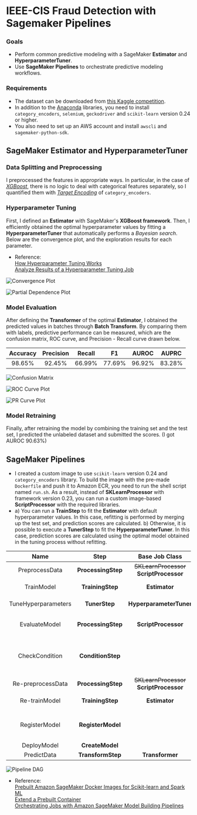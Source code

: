 # IEEE-CIS Fraud Detection with Sagemaker Pipelines
### Goals
* Perform common predictive modeling with a SageMaker **Estimator** and **HyperparameterTuner**.
* Use **SageMaker Pipelines** to orchestrate predictive modeling workflows.
  
### Requirements
* The dataset can be downloaded from [this Kaggle competition](https://www.kaggle.com/c/ieee-fraud-detection).
* In addition to the [Anaconda](https://www.anaconda.com) libraries, you need to install `category_encoders`, `selenium`, `geckodriver` and `scikit-learn` version 0.24 or higher.
* You also need to set up an AWS account and install `awscli` and `sagemaker-python-sdk`.

## SageMaker Estimator and HyperparameterTuner
### Data Splitting and Preprocessing
I preprocessed the features in appropriate ways. In particular, in the case of *[XGBoost](https://arxiv.org/pdf/1603.02754.pdf)*, there is no logic to deal with categorical features separately, so I quantified them with *[Target Encoding](https://dl.acm.org/doi/10.1145/507533.507538)* of `category_encoders`.
  
### Hyperparameter Tuning
First, I defined an **Estimator** with SageMaker's **XGBoost framework**. Then, I efficiently obtained the optimal hyperparameter values by fitting a **HyperparameterTuner** that automatically performs a *Bayesian search*. Below are the convergence plot, and the exploration results for each parameter.
* Reference:  
  [How Hyperparameter Tuning Works](https://docs.aws.amazon.com/sagemaker/latest/dg/automatic-model-tuning-how-it-works.html)  
  [Analyze Results of a Hyperparameter Tuning Job](https://github.com/aws/amazon-sagemaker-examples/blob/master/hyperparameter_tuning/analyze_results/HPO_Analyze_TuningJob_Results.ipynb)

![Convergence Plot](img/convergence_plot.svg)

![Partial Dependence Plot](img/partial_dependence_plot.png)

### Model Evaluation
After defining the **Transformer** of the optimal **Estimator**, I obtained the predicted values in batches through **Batch Transform**. By comparing them with labels, predictive performance can be measured, which are the confusion matrix, ROC curve, and Precision - Recall curve drawn below.
  
|Accuracy|Precision|Recall|F1|AUROC|AUPRC|    
|:------:|:---:|:---:|:---:|:---:|:---:|
|98.65%|92.45%|66.99%|77.69%|96.92%|83.28%|  

![Confusion Matrix](img/conf_mat.svg)

![ROC Curve Plot](img/roc_curve.svg)

![PR Curve Plot](img/pr_curve.svg)

### Model Retraining
Finally, after retraining the model by combining the training set and the test set, I predicted the unlabeled dataset and submitted the scores. (I got AUROC 90.63%)

## SageMaker Pipelines
* I created a custom image to use `scikit-learn` version 0.24 and `category_encoders` library. To build the image with the pre-made `Dockerfile` and push it to Amazon ECR, you need to run the shell script named `run.sh`. As a result, instead of **SKLearnProcessor** with framework version 0.23, you can run a custom image-based **ScriptProcessor** with the required libraries.
* a) You can run a **TrainStep** to fit the **Estimator** with default hyperparameter values. In this case, refitting is performed by merging up the test set, and prediction scores are calculated. b) Otherwise, it is possible to execute a **TunerStep** to fit the **HyperparameterTuner**. In this case, prediction scores are calculated using the optimal model obtained in the tuning process without refitting.  
    
|Name|Step|Base Job Class|Description|
|:---:|:---:|:---:|:---:|
|PreprocessData|**ProcessingStep**|~~SKLearnProcessor~~ **ScriptProcessor**|Data splitting and preprocessing|
|TrainModel|**TrainingStep**|**Estimator**|A *XGBoost* **Estimator** fitting|
|TuneHyperparameters|**TunerStep**|**HyperparameterTuner**|Hyperparameter tuning|
|EvaluateModel|**ProcessingStep**|**ScriptProcessor**|The fitted **Estimator** evaluation saved in a *JSON* **PropertyFile**|
|CheckCondition|**ConditionStep**| |A target metric checking to conditionally perform subsequent steps|
|Re-preprocessData|**ProcessingStep**|~~SKLearnProcessor~~ **ScriptProcessor**|Data repreprocessing|
|Re-trainModel|**TrainingStep**|**Estimator**|A *XGBoost* **Estimator** refitting|
|RegisterModel|**RegisterModel**| |Model packing and registration in a *ModelPackageGroup* with **ModelMetrics**|
|DeployModel|**CreateModel**| |Model deployment|
|PredictData|**TransformStep**|**Transformer**|Batch transformation|

![Pipeline DAG](img/pipeline_dag.png)

* Reference:  
  [Prebuilt Amazon SageMaker Docker Images for Scikit-learn and Spark ML](https://docs.aws.amazon.com/sagemaker/latest/dg/pre-built-docker-containers-scikit-learn-spark.html)  
  [Extend a Prebuilt Container](https://docs.aws.amazon.com/sagemaker/latest/dg/prebuilt-containers-extend.html)  
  [Orchestrating Jobs with Amazon SageMaker Model Building Pipelines](https://github.com/aws/amazon-sagemaker-examples/blob/master/sagemaker-pipelines/tabular/abalone_build_train_deploy/sagemaker-pipelines-preprocess-train-evaluate-batch-transform.ipynb)
